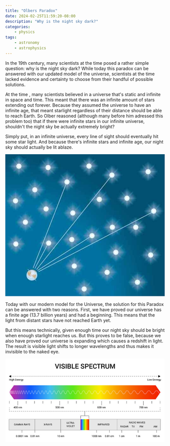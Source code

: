 ```yaml
---
title: "Olbers Paradox"
date: 2024-02-25T11:59:20-08:00
description: "Why is the night sky dark?"
categories:
    - physics
tags:
    - astronomy 
    - astrophysics
---
```


In the 19th century, many scientists at the time posed a rather simple question: why is the night sky dark? While today this paradox can be answered with our updated model of the universe, scientists at the time lacked evidence and certainty to choose from their handful of possible solutions. 

At the time , many scientists believed in a universe that's static and infinite in space and time. This meant that there was an infinite amount of stars extending out forever. Because they assumed the universe to have an infinite age, that meant starlight regardless of their distance should be able to reach Earth. So Olber reasoned (although many before him adressed this problem too) that if there were infinite stars in our infinite universe, shouldn't the night sky be actually extremely bright?


Simply put, in an infinite universe, every line of sight should eventually hit some star light. And because there's infinite stars and infinite age, our night sky should actually be lit ablaze. 

![Every Line of sight from Earth meets a star](olberparadox.jpg)


Today with our modern model for the Universe, the solution for this Paradox can be answered with two reasons. First, we have proved our universe has a finite age (13.7 billion years) and had a beginning. This means that the light from distant stars have not reached Earth yet. 

But this means technically, given enough time our night sky should be bright when enough starlight reaches us. But this proves to be false, because we also have proved our universe is expanding which causes a redshift in light. The result is visible light shifts to longer wavelengths and thus makes it invisible to the naked eye.

![Electromagnetic Spectrum](spectrum_2.jpg)
